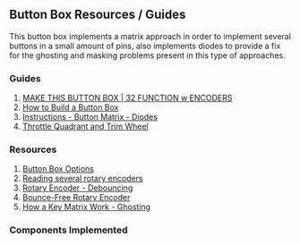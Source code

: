 ## Button Box Resources / Guides

This button box implements a matrix approach in order to implement
several buttons in a small amount of pins, also implements diodes to provide
a fix for the ghosting and masking problems present in this type of approaches.

### Guides
1. [MAKE THIS BUTTON BOX | 32 FUNCTION w ENCODERS](https://www.youtube.com/watch?v=Z7Sc4MJ8RPM)
2. [How to Build a Button Box](https://www.youtube.com/watch?v=wkY1NsbWj5I)
3. [Instructions - Button Matrix - Diodes](https://www.youtube.com/watch?v=dop0SoD2XL8)
4. [Throttle Quadrant and Trim Wheel](https://create.arduino.cc/projecthub/markbennettuk/throttle-quadrant-and-trim-wheel-d746e8)

### Resources
1. [Button Box Options](https://github.com/MHeironimus/ArduinoJoystickLibrary/wiki/FAQ)
2. [Reading several rotary encoders](https://arduino.stackexchange.com/questions/52909/reading-several-rotary-encoders)
3. [Rotary Encoder - Debouncing](https://www.best-microcontroller-projects.com/rotary-encoder.html)
4. [Bounce-Free Rotary Encoder](http://www.technoblogy.com/show?1YHJ)
5. [How a Key Matrix Work - Ghosting](http://pcbheaven.com/wikipages/How_Key_Matrices_Works/)

### Components Implemented



